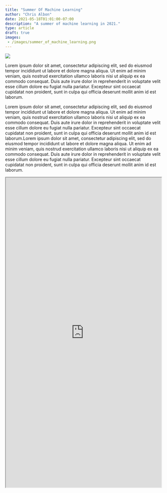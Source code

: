 ```yaml
---
title: "Summer Of Machine Learning"
author: "Chris Albon"
date: 2021-05-18T01:01:00-07:00
description: "A summer of machine learning in 2021."
type: article
draft: true
images:
 - /images/summer_of_machine_learning.png
---
```


<img src="/images/summer_of_machine_learning.png"></img>

Lorem ipsum dolor sit amet, consectetur adipiscing elit, sed do eiusmod tempor incididunt ut labore et dolore magna aliqua. Ut enim ad minim veniam, quis nostrud exercitation ullamco laboris nisi ut aliquip ex ea commodo consequat. Duis aute irure dolor in reprehenderit in voluptate velit esse cillum dolore eu fugiat nulla pariatur. Excepteur sint occaecat cupidatat non proident, sunt in culpa qui officia deserunt mollit anim id est laborum.

Lorem ipsum dolor sit amet, consectetur adipiscing elit, sed do eiusmod tempor incididunt ut labore et dolore magna aliqua. Ut enim ad minim veniam, quis nostrud exercitation ullamco laboris nisi ut aliquip ex ea commodo consequat. Duis aute irure dolor in reprehenderit in voluptate velit esse cillum dolore eu fugiat nulla pariatur. Excepteur sint occaecat cupidatat non proident, sunt in culpa qui officia deserunt mollit anim id est laborum.Lorem ipsum dolor sit amet, consectetur adipiscing elit, sed do eiusmod tempor incididunt ut labore et dolore magna aliqua. Ut enim ad minim veniam, quis nostrud exercitation ullamco laboris nisi ut aliquip ex ea commodo consequat. Duis aute irure dolor in reprehenderit in voluptate velit esse cillum dolore eu fugiat nulla pariatur. Excepteur sint occaecat cupidatat non proident, sunt in culpa qui officia deserunt mollit anim id est laborum.



<iframe width=100% height=1000px src="https://docs.google.com/spreadsheets/d/e/2PACX-1vT33rQsvLa8nf08wTM4D7i8ADle7NPxAcxYI0gesIONpW4foVxBUpZunb2Xa3_VGLIPUG7-JOd3eJz6/pubhtml?gid=319525631&amp;single=true&amp;widget=true&amp;headers=false"></iframe>